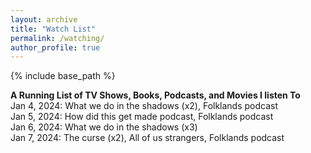 ```yaml
---
layout: archive
title: "Watch List"
permalink: /watching/
author_profile: true
---
```


{% include base_path %}

<b>A Running List of TV Shows, Books, Podcasts, and Movies I listen To</b>
<br>Jan 4, 2024: What we do in the shadows (x2), Folklands podcast
<br>Jan 5, 2024: How did this get made podcast, Folklands podcast
<br>Jan 6, 2024: What we do in the shadows (x3)
<br>Jan 7, 2024: The curse (x2), All of us strangers, Folklands podcast
